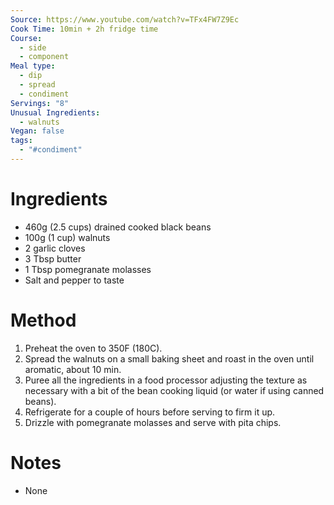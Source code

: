 ```yaml
---
Source: https://www.youtube.com/watch?v=TFx4FW7Z9Ec
Cook Time: 10min + 2h fridge time
Course:
  - side
  - component
Meal type:
  - dip
  - spread
  - condiment
Servings: "8"
Unusual Ingredients:
  - walnuts
Vegan: false
tags:
  - "#condiment"
---
```

# Ingredients

- 460g (2.5 cups) drained cooked black beans
- 100g (1 cup) walnuts
- 2 garlic cloves
- 3 Tbsp butter
- 1 Tbsp pomegranate molasses
- Salt and pepper to taste

# Method

1. Preheat the oven to 350F (180C).
2. Spread the walnuts on a small baking sheet and roast in the oven until aromatic, about 10 min.
3. Puree all the ingredients in a food processor adjusting the texture as necessary with a bit of the bean cooking liquid (or water if using canned beans).
4. Refrigerate for a couple of hours before serving to firm it up.
5. Drizzle with pomegranate molasses and serve with pita chips.

# Notes

- None